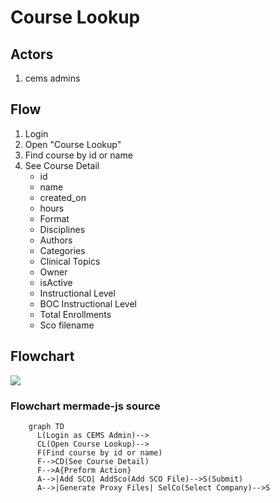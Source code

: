 # Course Lookup

## Actors
1. cems admins

## Flow
1. Login
1. Open "Course Lookup"
1. Find course by id or name
1. See Course Detail
    - id
    - name
    - created_on
    - hours
    - Format
    - Disciplines
    - Authors
    - Categories
    - Clinical Topics
    - Owner
    - isActive
    - Instructional Level
    - BOC Instructional Level
    - Total Enrollments
    - Sco filename

## Flowchart
[![](https://mermaid.ink/img/eyJjb2RlIjoiZ3JhcGggVEQgIFxuICBMKExvZ2luIGFzIENFTVMgQWRtaW4pLS0-XG4gIENMKE9wZW4gQ291cnNlIExvb2t1cCktLT5cbiAgRihGaW5kIGNvdXJzZSBieSBpZCBvciBuYW1lKVxuICBGLS0-Q0QoU2VlIENvdXJzZSBEZXRhaWwpXG4gIEYtLT5Be1ByZWZvcm0gQWN0aW9ufVxuICBBLS0-fEFkZCBTQ098IEFkZFNjbyhBZGQgU0NPIEZpbGUpLS0-UyhTdWJtaXQpXG4gIEEtLT58R2VuZXJhdGUgUHJveHkgRmlsZXN8IFNlbENvKFNlbGVjdCBDb21wYW55KS0tPlNcblxuIiwibWVybWFpZCI6eyJ0aGVtZSI6ImRlZmF1bHQifX0)](https://mermaid-js.github.io/mermaid-live-editor/#/edit/eyJjb2RlIjoiZ3JhcGggVEQgIFxuICBMKExvZ2luIGFzIENFTVMgQWRtaW4pLS0-XG4gIENMKE9wZW4gQ291cnNlIExvb2t1cCktLT5cbiAgRihGaW5kIGNvdXJzZSBieSBpZCBvciBuYW1lKVxuICBGLS0-Q0QoU2VlIENvdXJzZSBEZXRhaWwpXG4gIEYtLT5Be1ByZWZvcm0gQWN0aW9ufVxuICBBLS0-fEFkZCBTQ098IEFkZFNjbyhBZGQgU0NPIEZpbGUpLS0-UyhTdWJtaXQpXG4gIEEtLT58R2VuZXJhdGUgUHJveHkgRmlsZXN8IFNlbENvKFNlbGVjdCBDb21wYW55KS0tPlNcblxuIiwibWVybWFpZCI6eyJ0aGVtZSI6ImRlZmF1bHQifX0)


### Flowchart mermade-js source
```
    graph TD  
      L(Login as CEMS Admin)-->
      CL(Open Course Lookup)-->
      F(Find course by id or name)
      F-->CD(See Course Detail)
      F-->A{Preform Action}
      A-->|Add SCO| AddSco(Add SCO File)-->S(Submit)
      A-->|Generate Proxy Files| SelCo(Select Company)-->S
```
